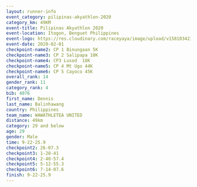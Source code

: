 ```yaml
--- 
layout: runner-info 
event_category: pilipinas-akyathlon-2020 
category_km: 49KM 
event-title: Pilipinas Akyathlon 2020 
event-location: Itogon, Benguet Philippines 
event-logo: https://res.cloudinary.com/raceyaya/image/upload/v1581034212/logo/ph-akyathlon_ldmu3f.png 
event-date: 2020-02-01 
checkpoint-name2: CP 1 Binungaan 5K 
checkpoint-name3: CP 2 Salipapa 10K 
checkpoint-name4: CP3 Lusod  18K 
checkpoint-name5: CP 4 Mt Ugo 44K 
checkpoint-name6: CP 5 Cayoco 45K 
overall_rank: 14
gender_rank: 11
category_rank: 4
bib: 4076
first_name: Dennis
last_name: Balinhawang
country: Philippines
team_name: WAWATHLETEA UNITED
distance: 49km
category: 29 and below
age: 29
gender: Male
time: 9-22-25.9
checkpoint2: 26-07.3
checkpoint3: 1-28-41
checkpoint4: 2-40-57.4
checkpoint5: 5-12-55.3
checkpoint6: 7-14-07.6
finish: 9-22-25.9
--- 
```

